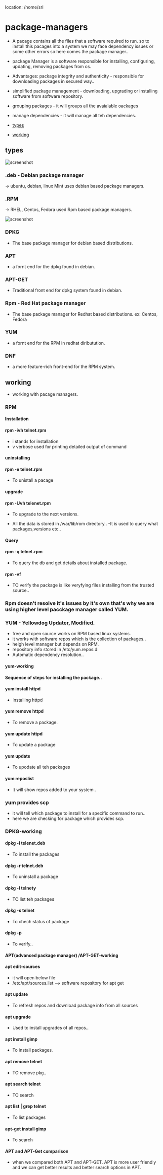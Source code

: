  location: /home/sri 

# package-managers
  - A pacage contains all the files that a software required to run. so to install this pacages into a system we may face dependency issues or some other errors so here comes the package manager..

 - package Manager is a software responsible for installing, configuring, updating, removing packages from os.

  - Advantages:
  package integrity and authenticity - responsible for downloading packages in secured way..
  - simplified package management - downloading, upgrading or installing software from software repository.
  - grouping packages - it will groups all the avaialable oackages
  - manage dependencies - it will manage all teh dependencies.
- [ types ](#types)
- [ working ](#working)

## types

![screenshot](https://github.com/SrinivasEsapalli/DevOps-complete/blob/main/linux/shell_script/practise/Screenshorts/Screen%204.jpg)
### .deb - Debian package manager
-> ubuntu, debian, linux Mint uses debian based package managers.

### .RPM
-> RHEL, Centos, Fedora used Rpm based package managers.

![screenshot](https://github.com/SrinivasEsapalli/DevOps-complete/blob/main/linux/shell_script/practise/Screenshorts/Screen%205.jpg)

### DPKG 
- The base package manager for debian based distributions.
### APT
- a fornt end for the dpkg found in debian.
### APT-GET
- Traditional front end for dpkg system found in debian.
### Rpm - Red Hat package manager
- The base package manager for Redhat based distributions.
ex: Centos, Fedora
### YUM 
- a fornt end for the RPM in redhat diributution.
### DNF
- a more feature-rich front-end for the RPM system.

## working
- working with pacage managers.

### RPM
#### Installation
#### rpm -ivh telnet.rpm
- i stands for installation
- v verbose used for printing detailed output of command
#### uninstalling
#### rpm -e telnet.rpm
- To unistall a pacage
#### upgrade
#### rpm -Uvh telenet.rpm
- To upgrade to the next versions.

- All the data is stored in /war/lib/rom directory..
-It is used to query what packages,versions etc..
#### Query
#### rpm -q telnet.rpm
- To query the db and get details about installed package.

#### rpm -vf <path to file>
- TO verify the package is like veryfying files installing from the trusted  source..


### Rpm doesn't resolve it's issues by it's own that's why we are using higher level pacckage manager called YUM.

### YUM - Yellowdog Updater, Modified.
- free and open source works on RPM based linux systems.
- it works with software repos which is the collection of packages..
- heigh level manager but depends on RPM.
- repository info stored in /etc/yum.repos.d
- Automatic dependency resolution..


#### yum-working
#### Sequence of steps for installing the package..
#### yum install httpd
- Installing httpd
#### yum remove httpd
- To remove a package.
#### yum update httpd
-  To update a package
#### yum update
- To upodate all teh packages
#### yum reposlist
- It will show repos added to your system..

### yum provides scp
- it will tell which package to install for a specific command to run..
- here we are checking for package which provides scp.


### DPKG-working
#### dpkg -i telenet.deb
- To install the packages
#### dpkg -r telnet.deb
- To uninstall a package
#### dpkg -l telnety
- TO list teh packages
#### dpkg -s  telnet
- To chech status of package
#### dpkg -p <path to file>
- To verify..
#### APT(advanced package manager) /APT-GET-working

#### apt edit-sources
- it will open below file
- /etc/apt/sources.list --> software repository for apt get

#### apt update
- To refresh repos and download package info from all sources
#### apt upgrade
- Used to install upgrades of all repos.. 

#### apt install gimp
-  To install packages.
#### apt remove telnet
- TO remove pkg..
#### apt search telnet
- TO search
#### apt list | grep telnet
- To list packages

#### apt-get install gimp 
- To search

#### APT and APT-Get comparison
- when we compared both APT and APT-GET. APT is more user friendly and we can get better results and better search options in APT.  


